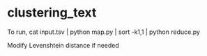 # clustering_text

To run,
cat input.tsv | python map.py | sort -k1,1 | python reduce.py

Modify Levenshtein distance if needed
